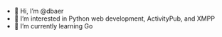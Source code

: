 - 👋 Hi, I’m @dbaer
- 👀 I’m interested in Python web development, ActivityPub, and XMPP
- 🌱 I’m currently learning Go
